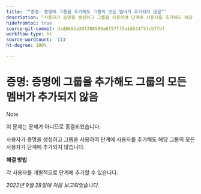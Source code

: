 ```yaml
---
title: '“증명: 증명에 그룹을 추가해도 그룹의 모든 멤버가 추가되지 않음”'
description: “사용자가 증명을 생성하고 그룹을 사용하여 단계에 사용자를 추가해도 해당 그룹의 모든 사용자가 단계에 추가되지 않습니다.”
hidefromtoc: true
source-git-commit: dad865ba30f208589a6f57ff5a1d634f57cb7fbf
workflow-type: ht
source-wordcount: '113'
ht-degree: 100%

---
```



# 증명: 증명에 그룹을 추가해도 그룹의 모든 멤버가 추가되지 않음

<!--This issue is on the WF and WFP TOCs-->

>[!NOTE]
>
>이 문제는 문제가 아니므로 종결되었습니다.

사용자가 증명을 생성하고 그룹을 사용하여 단계에 사용자를 추가해도 해당 그룹의 모든 사용자가 단계에 추가되지 않습니다.

**해결 방법**

각 사용자를 개별적으로 단계에 추가할 수 있습니다.

_2022년 9월 28일에 처음 보고되었습니다._

